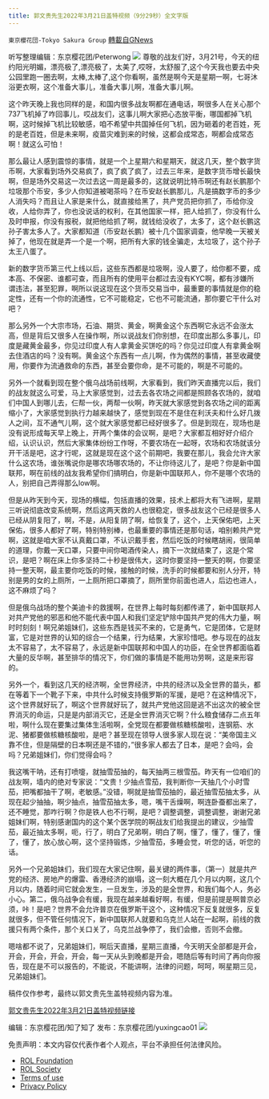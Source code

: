 ```yaml
---
title: 郭文贵先生2022年3月21日盖特视频（9分29秒）全文字版
---
```

`東京櫻花団-Tokyo Sakura Group` [轉載自GNews](https://gnews.org/zh-hans/2205060/)

听写整理编辑：东京樱花团/Peterwong
![](https://assets.gnews.org/wp-content/uploads/2022/03/1-251.png)
尊敬的战友们好，3月21号，今天的纽约阳光明媚，漂亮极了,漂亮极了，太美了,哎呀，太舒服了,这个今天我也要去中央公园里跑一圈去啊，太棒,太棒了,这个你看啊，虽然是啊今天是星期一啊，七哥沐浴更衣啊，这个准备大事儿，准备大事儿啊，准备大事儿啊。

这个昨天晚上我也同样的是，和国内很多战友啊都在通电话，啊很多人在关心那个737飞机掉了咋回事儿，哎战友们，这事儿啊大家把心态放平衡，哪国都掉飞机啊，这时候掉飞机比较敏感，咱不希望中共国掉任何飞机，因为砸着的老百姓，死的是老百姓，但是未来啊，疫苗灾难到来的时候，这都会成常态，啊都会成常态啊！就这么可怕！

那么最让人感到震惊的事情，就是一个上星期六和星期天，就这几天，整个数字货币啊，大家看到场外交易疯了，疯了疯了疯了，过去三年来，是数字货币增长最快啊，但是场外交易这一次过去这一周是最多的，这就说明比特币啊还有赵长鹏那个垃圾那个币安，多少人你知道被喝茶吗？在币安赵长鹏那儿，凡是搞数字币的多少人消失吗？而且让人家是来什么，就直接给黑了，共产党员把你抓了，币给你没收，人给你弄了，你也没说话的权利，在其他国家一样，把人给抓了，你没有什么及时申报，你没有报税，就把他给抓了啊，就钱给没收了，太多了，这个赵长鹏这孙子害太多人了。大家都知道（币安赵长鹏）被十几个国家调查，他早晚一天被关掉了，他现在就是弄一个是一个啊，把所有大家的钱全骗走，太垃圾了，这个孙子太王八蛋了。

新的数字货币第三代上线以后，这些东西都是垃圾啊，没人要了，给你都不要，成本高、不保密、谁都可查，而且所有的使用平台都过去没有KYC啊，都有涉嫌所谓违法，甚至犯罪，啊所以说这现在这个货币交易当中，最重要的事情就是你的稳定性，还有一个你的流通性，它不可能稳定，它也不可能流通，那你要它干什么对吧？

那么另外一个大宗市场，石油、期货、黄金，啊黄金这个东西啊它永远不会涨太高，但是背后又很多人在操作啊，所以说战友们你别想，在印度出那么多事儿，印度是藏黄金最多，你见过印度人有人拿黄金买饼吃的吗？你见过印度人有拿黄金啊去住酒店的吗？没有啊。黄金这个东西有一点儿啊，作为偶然的事情，甚至收藏使用，你要作为流通救命的东西，甚至会要你命，是不可能的，啊是不可能的。

另外一个就看到现在整个俄乌战场前线啊，大家看到，我们昨天直播完以后，我们的战友就这么可爱，马上大家感觉到，过去去各农场之间都是照顾各农场的，就咱们中国人到哪儿去，仨帮一伙，两帮一伙啊，昨天就大家感觉到各农场之间的距离缩小了，大家感觉到执行力越来越快了，感觉到现在不是住在利沃夫和什么好几拨人之间，互不通气儿啊，这个就大家感觉都已经好很多了。但是到现在，现场也是没有说形成每天早上晚上，开两个集体的会议啊，是吧？大家都互相好好介绍介绍，认识认识，然后大家集体纷纷工作呀，不要农场在一起呀，农场和农场就该分开干活是吧，这才行呢，这就是现在这个这个前期吧，我要在那儿，我会允许大家什么这农场，谁张嘴说你是哪农场哪农场的，不让你待这儿了，是吧？你是新中国联邦，啊在前线的战友我希望你们搞明白，你是新中国联邦人，你不是哪个农场的人，别把自己弄得那么low啊。

但是从昨天到今天，现场的横幅，包括直播的效果，技术上都将大有飞进啊，星期三听说彻底改变系统啊，然后这两天救的人也很稳定，很多战友这个已经是很多人已经从阴复阳了，啊，不是，从阳复阴了啊，给恢复了，这个，上天保佑吧，上天保佑，很多人都好了啊，特别特别棒，也最重要的事情还是那句话，咱别赖共产党啊，这就是咱大家不认真戴口罩，不认识戴手套，然后吃饭的时候瞎胡闹，很简单的道理，你戴一天口罩，只要中间你喝酒传染人，摘下一次就结束了，这是个常识，是吧？啊在床上你多坚持二十秒是很伟大，这时你要坚持一整天的啊，你要坚持一整天啊，最主要你吃饭的时候，接触的时候，洗手的时候都要和别人分开，特别是男的女的上厕所，一上厕所把口罩摘了，厕所里你前面也进人，后边也进人，这不麻烦了吗？

但是俄乌战场的整个美迪卡的救援啊，在世界上每时每刻都传递了，新中国联邦人对共产党他的邪恶和他不能代表中国人和我们坚定铲除中国共产党的伟大力量，啊时时刻刻！啊兄弟姐妹们，这些东西是钱买不来的，它是勇气，它是团体，它是财富，它是对世界的认知的综合一个结果，行为结果，大家珍惜吧。参与现在的战友太不容易了，太不容易了，永远是新中国联邦和中国人的功臣，在全世界都面临着大量的反华啊，甚至排华的情况下，你们做的事情是不能用功劳啊，这是来形容的。

另外一个，看到这几天的经济啊，全世界经济，中共的经济以及全世界的苗头，都在等着下一个靴子下来，中共什么时候支持俄罗斯的军援，是吧？在这种情况下，这个世界就好玩了，啊这个世界就好玩了，就共产党他这回是逃不出这次的被全世界消灭的命运，只是是内部消灭它，还是全世界消灭它啊？什么粮食储存二点五年啦，啊什么现在要集过集体生活啦啊，全党现在都要做核糖核酸啦，连钢筋、水泥、猪都要做核糖核酸啦，是吧？甚至现在领导人很多家人现在说：“美帝国主义靠不住，但是隔壁的日本啊还是不错的，”很多家人都去了日本，是吧？会吗，会吗？兄弟姐妹们，你们觉得会吗？

我这嘴干呐，还有打喷嚏，就抽雪茄抽的，每天抽两三根雪茄。昨天有一位咱们的战友啊，墙内的绝对专家说：“文贵！少抽点雪茄，我判断你一天抽几个小时雪茄，把嘴都抽干了啊，老敏感。”没错，啊就是抽雪茄抽的，最近抽雪茄抽太多，从现在起少抽抽，啊少抽点，抽雪茄抽太多，嗯，嘴干舌燥啊，啊连卧蚕都出来了，还不睡觉，那咋行啊？你是铁人也不行啊，是吧？调整调整，调整调整，谢谢兄弟姐妹们啊，特别感谢国内的这个某个医学院的啊战友们给我提出的建议，少抽雪茄，最近抽太多啊，呃，行了，明白了兄弟啊，明白了啊，懂了，懂了，懂了，懂了，懂了，放心放心啊，这个坚持锻炼，少抽雪茄，多睡会觉，听您的话，听您的话。

另外一个兄弟姐妹们，我们现在大家记住啊，最关键的两件事，（第一）就是共产党的经济、房地产的爆雷、香港经济的崩塌，这一刻大概在几个月以内啊，这几个月以内，随着时间它就会发生，一旦发生，涉及的是全世界，和我们每个人，务必小心。第二，俄乌战争会有缓，我现在越来越看好啊，有缓，但是前提是啊普京必须，咔！是吧？世界不会允许普京在俄罗斯干这个，这种情况下反复就很多，反复就很多，但不管任何情况下，新中国联邦人就要和乌克兰人站在一起啊，前线的救援只有两个条件，那个关口关了，乌克兰战争停了，我们会撤，否则不会撤。

嗯啥都不说了，兄弟姐妹们，啊后天直播，星期三直播，今天明天全部都是开会，开会，开会，开会，开会，每一天从头到晚都是开会，嗯随后等有时间了再向你报告，现在是不可以报告的，不能说，不能讲啊，法律的问题，呵呵，啊星期三见，兄弟姐妹们。

稿件仅作参考，最终以郭文贵先生盖特视频内容为准。

[郭文贵先生2022年3月21日盖特视频链接](https://gettr.com/post/p11491pcf7e)

编辑：东京樱花团/知了知了
发布：东京樱花团/yuxingcao01
![](https://assets.gnews.org/wp-content/uploads/2022/02/二维码-4.jpg)


 

免责声明：本文内容仅代表作者个人观点，平台不承担任何法律风险。

- [ROL Foundation](https://rolfoundation.org/)
- [ROL Society](https://rolsociety.org/)
- [Terms of use](https://gnews.org/terms-of-use-3/)
- [Privacy Policy](https://gnews.org/privacy-policy/)
